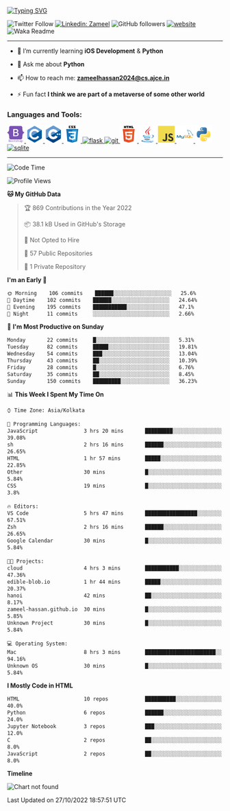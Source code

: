 [![Typing SVG](https://readme-typing-svg.herokuapp.com?lines=Hey%2C+I'm+Zameel;I+am+a+Full+Stack+Developer;I+am+a+CS+Student)](https://git.io/typing-svg)

![Twitter Follow](https://img.shields.io/twitter/follow/hassan_zameel?label=Follow)
[![Linkedin: Zameel](https://img.shields.io/badge/-zameelhassan-blue?style=flat-square&logo=Linkedin&logoColor=white&link=https://www.linkedin.com/in/zameelhassan/)](https://www.linkedin.com/in/zameelhassan/)
![GitHub followers](https://img.shields.io/github/followers/zameel7?label=Follow&style=social)
[![website](https://img.shields.io/badge/Website-ffffff.svg?&style=flat&logo=Google-Chrome&link=http://zameel7.github.io/)](http://zameel7.github.io/)
![Waka Readme](https://github.com/zameel7/zameel7/workflows/Waka%20Readme/badge.svg)
<hr>


- 🌱 I’m currently learning **iOS Development** & **Python**

- 💬 Ask me about **Python**

- 📫 How to reach me: **zameelhassan2024@cs.ajce.in**

- ⚡ Fun fact **I think we are part of a metaverse of some other world**


<h3 align="left">Languages and Tools:</h3>
<p align="left"> <a href="https://getbootstrap.com" target="_blank" rel="noreferrer"> <img src="https://raw.githubusercontent.com/devicons/devicon/master/icons/bootstrap/bootstrap-plain-wordmark.svg" alt="bootstrap" width="40" height="40"/> </a> <a href="https://www.cprogramming.com/" target="_blank" rel="noreferrer"> <img src="https://raw.githubusercontent.com/devicons/devicon/master/icons/c/c-original.svg" alt="c" width="40" height="40"/> </a> <a href="https://www.w3schools.com/cpp/" target="_blank" rel="noreferrer"> <img src="https://raw.githubusercontent.com/devicons/devicon/master/icons/cplusplus/cplusplus-original.svg" alt="cplusplus" width="40" height="40"/> </a> <a href="https://www.w3schools.com/css/" target="_blank" rel="noreferrer"> <img src="https://raw.githubusercontent.com/devicons/devicon/master/icons/css3/css3-original-wordmark.svg" alt="css3" width="40" height="40"/> </a> <a href="https://flask.palletsprojects.com/" target="_blank" rel="noreferrer"> <img src="https://www.vectorlogo.zone/logos/pocoo_flask/pocoo_flask-icon.svg" alt="flask" width="40" height="40"/> </a> <a href="https://git-scm.com/" target="_blank" rel="noreferrer"> <img src="https://www.vectorlogo.zone/logos/git-scm/git-scm-icon.svg" alt="git" width="40" height="40"/> </a> <a href="https://www.w3.org/html/" target="_blank" rel="noreferrer"> <img src="https://raw.githubusercontent.com/devicons/devicon/master/icons/html5/html5-original-wordmark.svg" alt="html5" width="40" height="40"/> </a> <a href="https://www.java.com" target="_blank" rel="noreferrer"> <img src="https://raw.githubusercontent.com/devicons/devicon/master/icons/java/java-original.svg" alt="java" width="40" height="40"/> </a> <a href="https://developer.mozilla.org/en-US/docs/Web/JavaScript" target="_blank" rel="noreferrer"> <img src="https://raw.githubusercontent.com/devicons/devicon/master/icons/javascript/javascript-original.svg" alt="javascript" width="40" height="40"/> </a> <a href="https://www.mysql.com/" target="_blank" rel="noreferrer"> <img src="https://raw.githubusercontent.com/devicons/devicon/master/icons/mysql/mysql-original-wordmark.svg" alt="mysql" width="40" height="40"/> </a> <a href="https://www.python.org" target="_blank" rel="noreferrer"> <img src="https://raw.githubusercontent.com/devicons/devicon/master/icons/python/python-original.svg" alt="python" width="40" height="40"/> </a> <a href="https://www.sqlite.org/" target="_blank" rel="noreferrer"> <img src="https://www.vectorlogo.zone/logos/sqlite/sqlite-icon.svg" alt="sqlite" width="40" height="40"/> </a> </p>

<hr>

<!--START_SECTION:waka-->
![Code Time](http://img.shields.io/badge/Code%20Time-48%20hrs%2028%20mins-blue)

![Profile Views](http://img.shields.io/badge/Profile%20Views-7-blue)

**🐱 My GitHub Data** 

> 🏆 869 Contributions in the Year 2022
 > 
> 📦 38.1 kB Used in GitHub's Storage 
 > 
> 🚫 Not Opted to Hire
 > 
> 📜 57 Public Repositories 
 > 
> 🔑 1 Private Repository 
 > 
**I'm an Early 🐤** 

```text
🌞 Morning    106 commits    ██████░░░░░░░░░░░░░░░░░░░   25.6% 
🌆 Daytime    102 commits    ██████░░░░░░░░░░░░░░░░░░░   24.64% 
🌃 Evening    195 commits    ███████████░░░░░░░░░░░░░░   47.1% 
🌙 Night      11 commits     ░░░░░░░░░░░░░░░░░░░░░░░░░   2.66%

```
📅 **I'm Most Productive on Sunday** 

```text
Monday       22 commits     █░░░░░░░░░░░░░░░░░░░░░░░░   5.31% 
Tuesday      82 commits     █████░░░░░░░░░░░░░░░░░░░░   19.81% 
Wednesday    54 commits     ███░░░░░░░░░░░░░░░░░░░░░░   13.04% 
Thursday     43 commits     ██░░░░░░░░░░░░░░░░░░░░░░░   10.39% 
Friday       28 commits     █░░░░░░░░░░░░░░░░░░░░░░░░   6.76% 
Saturday     35 commits     ██░░░░░░░░░░░░░░░░░░░░░░░   8.45% 
Sunday       150 commits    █████████░░░░░░░░░░░░░░░░   36.23%

```


📊 **This Week I Spent My Time On** 

```text
⌚︎ Time Zone: Asia/Kolkata

💬 Programming Languages: 
JavaScript               3 hrs 20 mins       █████████░░░░░░░░░░░░░░░░   39.08% 
sh                       2 hrs 16 mins       ██████░░░░░░░░░░░░░░░░░░░   26.65% 
HTML                     1 hr 57 mins        █████░░░░░░░░░░░░░░░░░░░░   22.85% 
Other                    30 mins             █░░░░░░░░░░░░░░░░░░░░░░░░   5.84% 
CSS                      19 mins             █░░░░░░░░░░░░░░░░░░░░░░░░   3.8%

🔥 Editors: 
VS Code                  5 hrs 47 mins       █████████████████░░░░░░░░   67.51% 
Zsh                      2 hrs 16 mins       ██████░░░░░░░░░░░░░░░░░░░   26.65% 
Google Calendar          30 mins             █░░░░░░░░░░░░░░░░░░░░░░░░   5.84%

🐱‍💻 Projects: 
cloud                    4 hrs 3 mins        ███████████░░░░░░░░░░░░░░   47.36% 
edible-blob.io           1 hr 44 mins        █████░░░░░░░░░░░░░░░░░░░░   20.37% 
hanoi                    42 mins             ██░░░░░░░░░░░░░░░░░░░░░░░   8.17% 
zameel-hassan.github.io  30 mins             █░░░░░░░░░░░░░░░░░░░░░░░░   5.85% 
Unknown Project          30 mins             █░░░░░░░░░░░░░░░░░░░░░░░░   5.84%

💻 Operating System: 
Mac                      8 hrs 3 mins        ███████████████████████░░   94.16% 
Unknown OS               30 mins             █░░░░░░░░░░░░░░░░░░░░░░░░   5.84%

```

**I Mostly Code in HTML** 

```text
HTML                     10 repos            ██████████░░░░░░░░░░░░░░░   40.0% 
Python                   6 repos             ██████░░░░░░░░░░░░░░░░░░░   24.0% 
Jupyter Notebook         3 repos             ███░░░░░░░░░░░░░░░░░░░░░░   12.0% 
C                        2 repos             ██░░░░░░░░░░░░░░░░░░░░░░░   8.0% 
JavaScript               2 repos             ██░░░░░░░░░░░░░░░░░░░░░░░   8.0%

```


**Timeline**

![Chart not found](https://raw.githubusercontent.com/zameel7/zameel7/master/charts/bar_graph.png) 


 Last Updated on 27/10/2022 18:57:51 UTC
<!--END_SECTION:waka-->
